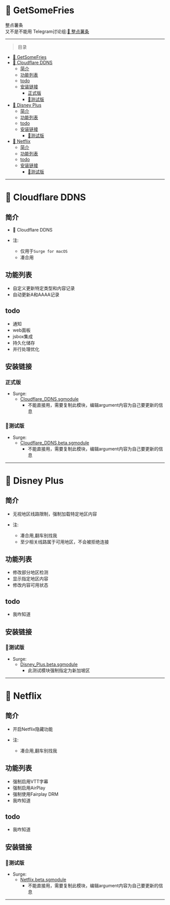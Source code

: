 # 🍟 GetSomeFries
整点薯条  
又不是不能用
Telegram讨论组:[🍟 整点薯条](https://t.me/GetSomeFries)

---

> 目录
- [🍟 GetSomeFries](#-getsomefries)
- [🍟 Cloudflare DDNS](#-cloudflare-ddns)
  - [简介](#简介)
  - [功能列表](#功能列表)
  - [todo](#todo)
  - [安装链接](#安装链接)
    - [正式版](#正式版)
    - [🧪测试版](#测试版)
- [🍟 Disney Plus](#-disney-plus)
  - [简介](#简介-1)
  - [功能列表](#功能列表-1)
  - [todo](#todo-1)
  - [安装链接](#安装链接-1)
    - [🧪测试版](#测试版-1)
- [🍟 Netflix](#-netflix)
  - [简介](#简介-2)
  - [功能列表](#功能列表-2)
  - [todo](#todo-2)
  - [安装链接](#安装链接-2)
    - [🧪测试版](#测试版-2)


---

# 🍟 Cloudflare DDNS
## 简介
  * 🍟 Cloudflare DDNS

  * 注:
    * 仅用于`Surge for macOS`
    * 凑合用

## 功能列表
  * 自定义更新特定类型和内容记录
  * 自动更新A和AAAA记录  

## todo
  * 通知
  * web面板
  * jsbox集成
  * 持久化储存
  * 并行处理优化

## 安装链接
### 正式版
  * Surge:
    * [Cloudflare_DDNS.sgmodule](./sgmodule/Cloudflare_DDNS.sgmodule?raw=true "🍟 Cloudflare DDNS")
      * 不能直接用，需要复制此模块，编辑argument内容为自己要更新的信息
### 🧪测试版
  * Surge:
    * [Cloudflare_DDNS.beta.sgmodule](./sgmodule/Cloudflare_DDNS.beta.sgmodule?raw=true "🍟 Cloudflare DDNS")
      * 不能直接用，需要复制此模块，编辑argument内容为自己要更新的信息

---

# 🍟 Disney Plus
## 简介
  * 无视地区线路限制，强制加载特定地区内容

  * 注:
    * 凑合用,翻车别找我
    * 至少相关线路属于可用地区，不会被拒绝连接

## 功能列表
  * 修改部分地区检测
  * 显示指定地区内容
  * 修改内容可用状态

## todo
  * 我咋知道

## 安装链接
### 🧪测试版
  * Surge:
    * [Disney_Plus.beta.sgmodule](./sgmodule/Disney_Plus.beta.sgmodule?raw=true "🍟 Redirect Disney Plus Region to 🇸🇬SG")
      * 此测试模块强制指定为新加坡区

---

# 🍟 Netflix
## 简介
  * 开启Netflix隐藏功能

  * 注:
    * 凑合用,翻车别找我

## 功能列表
  * 强制启用VTT字幕
  * 强制启用AirPlay
  * 强制使用Fairplay DRM
  * 我咋知道

## todo
  * 我咋知道

## 安装链接
### 🧪测试版
  * Surge:
    * [Netflix.beta.sgmodule](./sgmodule/Netflix.beta.sgmodule?raw=true "🍟 Unlock Netflix Hidden Feature")
      * 不能直接用，需要复制此模块，编辑argument内容为自己要更新的信息

---